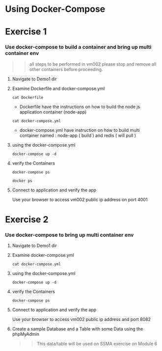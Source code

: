 # Using Docker-Compose

# Exercise 1 
### Use docker-compose to build a container and bring up multi container env
>> all steps to be performed in vm002 
>> please stop and remove all other containers before proceeding. 


1. Navigate to Demo1 dir

2. Examine Dockerfile and docker-compose.yml 

    `cat Dockerfile` 

    * Dockerfile have the instructions on how to build the node js application container (node-app)

    `cat docker-compose.yml` 

    * docker-compose.yml have instruction on how to build multi container named :  node-app ( build )  and redis ( will pull )

3. using the docker-compose.yml

    `docker-compose up -d`

4. verify the Containers 

    `docker-compose ps` 

    `docker ps` 

5. Connect to application and verify the app

    Use your browser to access vm002 public ip address on port 4001 

# Exercise 2
### Use docker-compose to bring up multi container env

1. Navigate to Demo1 dir

2. Examine docker-compose.yml 

    `cat docker-compose.yml` 

3. using the docker-compose.yml

    `docker-compose up -d`

4. verify the Containers 

    `docker-compose ps` 

5. Connect to application and verify the app

    Use your browser to access vm002 public ip address and port 8082

6. Create a sample Database and a Table with some Data using the phpMyAdmin 
   >> This data/table will be used on SSMA exercise on Module 6



